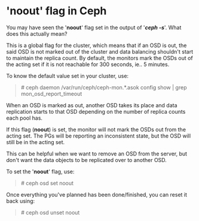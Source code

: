 # 'noout' flag in Ceph

<!--more-->
You may have seen the '**noout**' flag set in the output of '_**ceph -s**_'. What does this actually mean?

This is a global flag for the cluster, which means that if an OSD is out, the said OSD is not marked out of the cluster and data balancing shouldn't start to maintain the replica count. By default, the monitors mark the OSDs out of the acting set if it is not reachable for 300 seconds, ie.. 5 minutes.

To know the default value set in your cluster, use:

> \# ceph daemon /var/run/ceph/ceph-mon.\*.asok config show | grep mon\_osd\_report\_timeout

When an OSD is marked as out, another OSD takes its place and data replication starts to that OSD depending on the number of replica counts each pool has.

If this flag (**noout**) is set, the monitor will not mark the OSDs out from the acting set. The PGs will be reporting an inconsistent state, but the OSD will still be in the acting set.

This can be helpful when we want to remove an OSD from the server, but don't want the data objects to be replicated over to another OSD.

To set the '**noout**' flag, use:

> \# ceph osd set noout

Once everything you've planned has been done/finished, you can reset it back using:

> \# ceph osd unset noout

